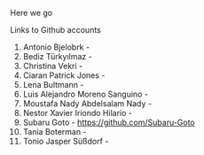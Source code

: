 Here we go

Links to Github accounts

1.	Antonio	Bjelobrk -
2.	Bediz	Türkyılmaz -
3.	Christina	Vekri - 
4.	Ciaran Patrick	Jones - 
5.	Lena	Bultmann - 
6.	Luis Alejandro	Moreno Sanguino - 
7.	Moustafa Nady Abdelsalam	Nady - 
8.	Nestor Xavier	Iriondo Hilario - 
9.	Subaru	Goto - https://github.com/Subaru-Goto
10.	Tania	Boterman - 
11.	Tonio Jasper	Süßdorf - 
